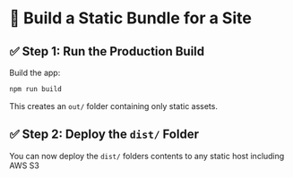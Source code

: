 
# 🚀 Build a Static Bundle for a Site

## ✅ Step 1: Run the Production Build

Build the app:

```bash
npm run build
```

This creates an `out/` folder containing only static assets.

## ✅ Step 2: Deploy the `dist/` Folder

You can now deploy the `dist/` folders contents to any static host including AWS S3
